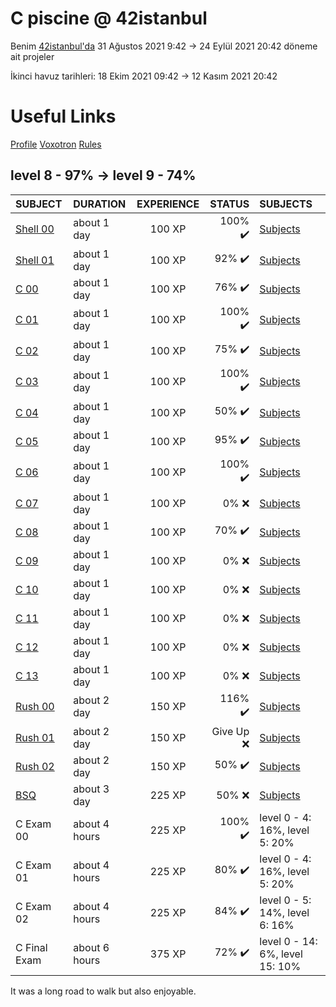 # C piscine @ 42istanbul
Benim [42istanbul'da](https://www.42istanbul.com.tr/tr/) 31 Ağustos 2021 9:42 -> 24 Eylül 2021 20:42 döneme ait projeler

İkinci havuz tarihleri: 18 Ekim 2021 09:42 -> 12 Kasım 2021 20:42
# Useful Links
[Profile](https://profile.intra.42.fr/)
[Voxotron](https://voxotron.42.fr/session/new)
[Rules](https://companies.intra.42.fr/legal/terms/7?redirect_after_sign=https%3A%2F%2Fcompanies.intra.42.fr%2F)
## level 8 - 97% -> level 9 - 74%
|SUBJECT|DURATION|EXPERIENCE|STATUS|SUBJECTS|
|:--|:--|:--:|--:|:--|
| [Shell 00](./shell00) | about 1 day | 100 XP | 100% ✔️ | [Subjects](./shell00/en.subject.pdf) |
| [Shell 01](./shell01) | about 1 day | 100 XP | 92% ✔️ | [Subjects](./shell01/en.subject.pdf) |
| [C 00](./c00)| about 1 day | 100 XP | 76% ✔️ | [Subjects](./c00/en.subject.pdf) |
| [C 01](./c01) | about 1 day | 100 XP | 100% ✔️ | [Subjects](./c01/en.subject.pdf) |
| [C 02](./c02) | about 1 day | 100 XP | 75% ✔️ | [Subjects](./c02/en.subject.pdf) |
| [C 03](./c03) | about 1 day | 100 XP | 100% ✔️ | [Subjects](./c03/en.subject.pdf) |
| [C 04](./c04) | about 1 day | 100 XP | 50% ✔️ | [Subjects](./c04/en.subject.pdf) |
| [C 05](./c05) | about 1 day | 100 XP | 95% ✔️ | [Subjects](./c05/en.subject.pdf) |
| [C 06](./c06) | about 1 day | 100 XP | 100% ✔️ | [Subjects](./c06/en.subject.pdf) |
| [C 07](./c07) | about 1 day | 100 XP | 0% :x: | [Subjects](./c07/en.subject.pdf) |
| [C 08](./c08) | about 1 day | 100 XP | 70% ✔️ | [Subjects](./c08/en.subject.pdf) |
| [C 09](./c09) | about 1 day | 100 XP | 0% :x: | [Subjects](./c09/en.subject.pdf) |
| [C 10](./c10) | about 1 day | 100 XP | 0% :x: | [Subjects](./c10/en.subject.pdf) |
| [C 11](./c11) | about 1 day | 100 XP | 0% :x: | [Subjects](./c11/en.subject.pdf) |
| [C 12](./c12) | about 1 day | 100 XP | 0% :x: | [Subjects](./c12/en.subject.pdf) |
| [C 13](./c13) | about 1 day | 100 XP | 0% :x: | [Subjects](./c13/en.subject.pdf) |
| [Rush 00](./rush00) | about 2 day | 150 XP | 116% ✔️ | [Subjects](./rush00/en.subject.pdf) |
| [Rush 01](./rush01) | about 2 day | 150 XP | Give Up :x: | [Subjects](./rush01/en.subject.pdf) |
| [Rush 02](./rush02) | about 2 day | 150 XP | 50% ✔️ | [Subjects](./rush02/en.subject.pdf) |
| [BSQ](./bsq) | about 3 day | 225 XP | 50% :x: | [Subjects](./bsq/en.subject.pdf) |
| C Exam 00 | about 4 hours | 225 XP | 100% ✔️ | level 0 - 4: 16%, level 5: 20% |
| C Exam 01 | about 4 hours | 225 XP | 80% ✔️ | level 0 - 4: 16%, level 5: 20% |
| C Exam 02 | about 4 hours | 225 XP | 84% ✔️ | level 0 - 5: 14%, level 6: 16% |
| C Final Exam | about 6 hours | 375 XP | 72% ✔️ | level 0 - 14: 6%, level 15: 10% |

It was a long road to walk but also enjoyable.
